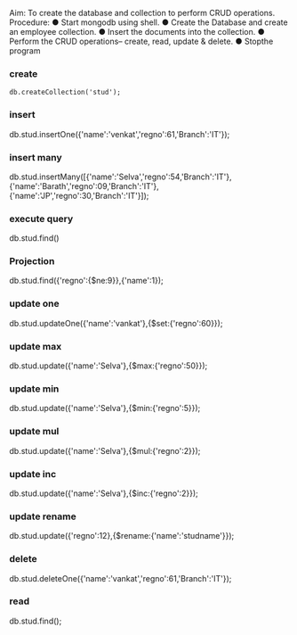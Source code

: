  Aim:
 To create the database and collection to perform CRUD operations.
 Procedure:
 ● Start mongodb using shell.
 ● Create the Database and create an employee collection.
 ● Insert the documents into the collection.
 ● Perform the CRUD operations– create, read, update & delete.
 ● Stopthe program
### create
```db.createCollection('stud');```
### insert
db.stud.insertOne({'name':'venkat','regno':61,'Branch':'IT'});
### insert many
db.stud.insertMany([{'name':'Selva','regno':54,'Branch':'IT'},
 {'name':'Barath','regno':09,'Branch':'IT'}, {'name':'JP','regno':30,'Branch':'IT'}]);
### execute query
db.stud.find()
### Projection
db.stud.find({'regno':{$ne:9}},{'name':1});
### update one
db.stud.updateOne({'name':'vankat'},{$set:{'regno':60}});
### update max
db.stud.update({'name':'Selva'},{$max:{'regno':50}});
### update min
db.stud.update({'name':'Selva'},{$min:{'regno':5}});
### update mul
db.stud.update({'name':'Selva'},{$mul:{'regno':2}});
### update inc
db.stud.update({'name':'Selva'},{$inc:{'regno':2}});
### update rename
db.stud.update({'regno':12},{$rename:{'name':'studname'}});
### delete
db.stud.deleteOne({'name':'vankat','regno':61,'Branch':'IT'});
### read
db.stud.find();